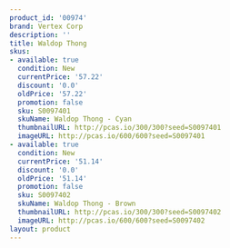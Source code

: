 ```yaml
---
product_id: '00974'
brand: Vertex Corp
description: ''
title: Waldop Thong
skus:
- available: true
  condition: New
  currentPrice: '57.22'
  discount: '0.0'
  oldPrice: '57.22'
  promotion: false
  sku: S0097401
  skuName: Waldop Thong - Cyan
  thumbnailURL: http://pcas.io/300/300?seed=S0097401
  imageURL: http://pcas.io/600/600?seed=S0097401
- available: true
  condition: New
  currentPrice: '51.14'
  discount: '0.0'
  oldPrice: '51.14'
  promotion: false
  sku: S0097402
  skuName: Waldop Thong - Brown
  thumbnailURL: http://pcas.io/300/300?seed=S0097402
  imageURL: http://pcas.io/600/600?seed=S0097402
layout: product
---
```

